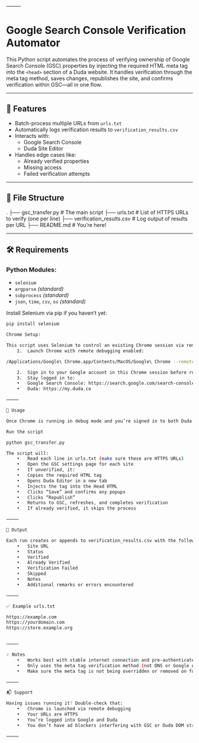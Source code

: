 ⸻


# Google Search Console Verification Automator

This Python script automates the process of verifying ownership of Google Search Console (GSC) properties by injecting the required HTML meta tag into the `<head>` section of a Duda website. It handles verification through the meta tag method, saves changes, republishes the site, and confirms verification within GSC—all in one flow.

---

## 🔧 Features

- Batch-process multiple URLs from `urls.txt`
- Automatically logs verification results to `verification_results.csv`
- Interacts with:
  - Google Search Console
  - Duda Site Editor
- Handles edge cases like:
  - Already verified properties
  - Missing access
  - Failed verification attempts

---

## 📁 File Structure

.
├── gsc_transfer.py            # The main script
├── urls.txt                   # List of HTTPS URLs to verify (one per line)
├── verification_results.csv   # Log output of results per URL
├── README.md                  # You’re here!

---

## 🛠️ Requirements

### Python Modules:
- `selenium`
- `argparse` *(standard)*
- `subprocess` *(standard)*
- `json`, `time`, `csv`, `os` *(standard)*

Install Selenium via pip if you haven’t yet:
```bash
pip install selenium

Chrome Setup:

This script uses Selenium to control an existing Chrome session via remote debugging.
	1.	Launch Chrome with remote debugging enabled:

/Applications/Google\ Chrome.app/Contents/MacOS/Google\ Chrome --remote-debugging-port=9222 --user-data-dir="/tmp/chrome-debug"

	2.	Sign in to your Google account in this Chrome session before running the script.
	3.	Stay logged in to:
	•	Google Search Console: https://search.google.com/search-console
	•	Duda: https://my.duda.co

⸻

🚀 Usage

Once Chrome is running in debug mode and you’re signed in to both Duda and GSC:

Run the script

python gsc_transfer.py

The script will:
	•	Read each line in urls.txt (make sure these are HTTPS URLs)
	•	Open the GSC settings page for each site
	•	If unverified, it:
	•	Copies the required HTML tag
	•	Opens Duda Editor in a new tab
	•	Injects the tag into the Head HTML
	•	Clicks “Save” and confirms any popups
	•	Clicks “Republish”
	•	Returns to GSC, refreshes, and completes verification
	•	If already verified, it skips the process

⸻

📝 Output

Each run creates or appends to verification_results.csv with the following fields:
	•	Site URL
	•	Status
	•	Verified
	•	Already Verified
	•	Verification Failed
	•	Skipped
	•	Notes
	•	Additional remarks or errors encountered

⸻

✅ Example urls.txt

https://example.com
https://yourdomain.com
https://store.example.org


⸻

💡 Notes
	•	Works best with stable internet connection and pre-authenticated Chrome session.
	•	Only uses the meta tag verification method (not DNS or Google Analytics).
	•	Make sure the meta tag is not being overridden or removed on future Duda saves.

⸻

📬 Support

Having issues running it? Double-check that:
	•	Chrome is launched via remote debugging
	•	Your URLs are HTTPS
	•	You’re logged into Google and Duda
	•	You don’t have ad blockers interfering with GSC or Duda DOM structure

⸻
